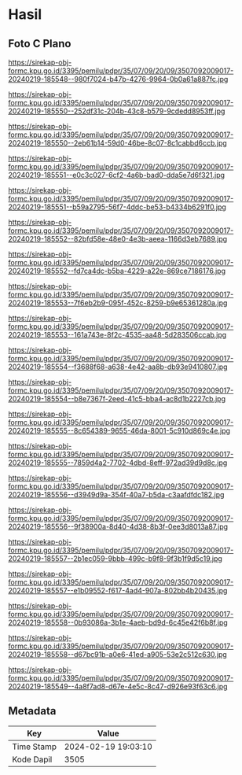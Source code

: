 # Hasil

## Foto C Plano

https://sirekap-obj-formc.kpu.go.id/3395/pemilu/pdpr/35/07/09/20/09/3507092009017-20240219-185548--980f7024-b47b-4276-9964-0b0a61a887fc.jpg

https://sirekap-obj-formc.kpu.go.id/3395/pemilu/pdpr/35/07/09/20/09/3507092009017-20240219-185550--252df31c-204b-43c8-b579-9cdedd8953ff.jpg

https://sirekap-obj-formc.kpu.go.id/3395/pemilu/pdpr/35/07/09/20/09/3507092009017-20240219-185550--2eb61b14-59d0-46be-8c07-8c1cabbd6ccb.jpg

https://sirekap-obj-formc.kpu.go.id/3395/pemilu/pdpr/35/07/09/20/09/3507092009017-20240219-185551--e0c3c027-6cf2-4a6b-bad0-dda5e7d6f321.jpg

https://sirekap-obj-formc.kpu.go.id/3395/pemilu/pdpr/35/07/09/20/09/3507092009017-20240219-185551--b59a2795-56f7-4ddc-be53-b4334b6291f0.jpg

https://sirekap-obj-formc.kpu.go.id/3395/pemilu/pdpr/35/07/09/20/09/3507092009017-20240219-185552--82bfd58e-48e0-4e3b-aeea-1166d3eb7689.jpg

https://sirekap-obj-formc.kpu.go.id/3395/pemilu/pdpr/35/07/09/20/09/3507092009017-20240219-185552--fd7ca4dc-b5ba-4229-a22e-869ce7186176.jpg

https://sirekap-obj-formc.kpu.go.id/3395/pemilu/pdpr/35/07/09/20/09/3507092009017-20240219-185553--7f6eb2b9-095f-452c-8259-b9e65361280a.jpg

https://sirekap-obj-formc.kpu.go.id/3395/pemilu/pdpr/35/07/09/20/09/3507092009017-20240219-185553--161a743e-8f2c-4535-aa48-5d283506ccab.jpg

https://sirekap-obj-formc.kpu.go.id/3395/pemilu/pdpr/35/07/09/20/09/3507092009017-20240219-185554--f3688f68-a638-4e42-aa8b-db93e9410807.jpg

https://sirekap-obj-formc.kpu.go.id/3395/pemilu/pdpr/35/07/09/20/09/3507092009017-20240219-185554--b8e7367f-2eed-41c5-bba4-ac8d1b2227cb.jpg

https://sirekap-obj-formc.kpu.go.id/3395/pemilu/pdpr/35/07/09/20/09/3507092009017-20240219-185555--8c654389-9655-46da-8001-5c910d869c4e.jpg

https://sirekap-obj-formc.kpu.go.id/3395/pemilu/pdpr/35/07/09/20/09/3507092009017-20240219-185555--7859d4a2-7702-4dbd-8eff-972ad39d9d8c.jpg

https://sirekap-obj-formc.kpu.go.id/3395/pemilu/pdpr/35/07/09/20/09/3507092009017-20240219-185556--d3949d9a-354f-40a7-b5da-c3aafdfdc182.jpg

https://sirekap-obj-formc.kpu.go.id/3395/pemilu/pdpr/35/07/09/20/09/3507092009017-20240219-185556--9f38900a-8d40-4d38-8b3f-0ee3d8013a87.jpg

https://sirekap-obj-formc.kpu.go.id/3395/pemilu/pdpr/35/07/09/20/09/3507092009017-20240219-185557--2b1ec059-9bbb-499c-b9f8-9f3b1f9d5c19.jpg

https://sirekap-obj-formc.kpu.go.id/3395/pemilu/pdpr/35/07/09/20/09/3507092009017-20240219-185557--e1b09552-f617-4ad4-907a-802bb4b20435.jpg

https://sirekap-obj-formc.kpu.go.id/3395/pemilu/pdpr/35/07/09/20/09/3507092009017-20240219-185558--0b93086a-3b1e-4aeb-bd9d-6c45e42f6b8f.jpg

https://sirekap-obj-formc.kpu.go.id/3395/pemilu/pdpr/35/07/09/20/09/3507092009017-20240219-185558--d67bc91b-a0e6-41ed-a905-53e2c512c630.jpg

https://sirekap-obj-formc.kpu.go.id/3395/pemilu/pdpr/35/07/09/20/09/3507092009017-20240219-185549--4a8f7ad8-d67e-4e5c-8c47-d926e93f63c6.jpg


## Metadata

| Key        | Value               |
| ---------- | ------------------- |
| Time Stamp | 2024-02-19 19:03:10 |
| Kode Dapil | 3505                |



